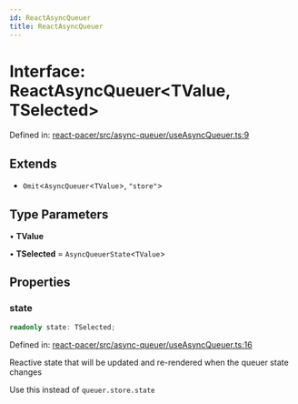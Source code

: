 ```yaml
---
id: ReactAsyncQueuer
title: ReactAsyncQueuer
---
```


<!-- DO NOT EDIT: this page is autogenerated from the type comments -->

# Interface: ReactAsyncQueuer\<TValue, TSelected\>

Defined in: [react-pacer/src/async-queuer/useAsyncQueuer.ts:9](https://github.com/TanStack/pacer/blob/main/packages/react-pacer/src/async-queuer/useAsyncQueuer.ts#L9)

## Extends

- `Omit`\<`AsyncQueuer`\<`TValue`\>, `"store"`\>

## Type Parameters

• **TValue**

• **TSelected** = `AsyncQueuerState`\<`TValue`\>

## Properties

### state

```ts
readonly state: TSelected;
```

Defined in: [react-pacer/src/async-queuer/useAsyncQueuer.ts:16](https://github.com/TanStack/pacer/blob/main/packages/react-pacer/src/async-queuer/useAsyncQueuer.ts#L16)

Reactive state that will be updated and re-rendered when the queuer state changes

Use this instead of `queuer.store.state`

